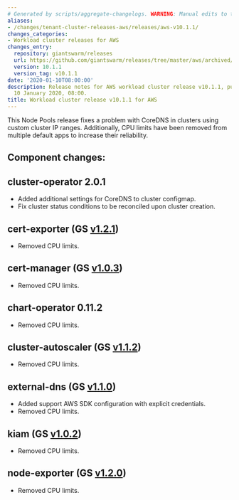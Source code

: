 ```yaml
---
# Generated by scripts/aggregate-changelogs. WARNING: Manual edits to this files will be overwritten.
aliases:
- /changes/tenant-cluster-releases-aws/releases/aws-v10.1.1/
changes_categories:
- Workload cluster releases for AWS
changes_entry:
  repository: giantswarm/releases
  url: https://github.com/giantswarm/releases/tree/master/aws/archived/v10.1.1
  version: 10.1.1
  version_tag: v10.1.1
date: '2020-01-10T08:00:00'
description: Release notes for AWS workload cluster release v10.1.1, published on
  10 January 2020, 08:00.
title: Workload cluster release v10.1.1 for AWS
---
```


This Node Pools release fixes a problem with CoreDNS in clusters using custom
cluster IP ranges. Additionally, CPU limits have been removed from multiple
default apps to increase their reliability.

## Component changes:

## cluster-operator 2.0.1

- Added additional settings for CoreDNS to cluster configmap.
- Fix cluster status conditions to be reconciled upon cluster creation.

## cert-exporter (GS [v1.2.1](https://github.com/giantswarm/cert-exporter/blob/master/CHANGELOG.md#121-2019-12-24))

- Removed CPU limits.

## cert-manager (GS [v1.0.3](https://github.com/giantswarm/cert-manager-app/blob/master/CHANGELOG.md#v103-2020-01-03))

- Removed CPU limits.

## chart-operator 0.11.2

- Removed CPU limits.

## cluster-autoscaler (GS [v1.1.2](https://github.com/giantswarm/cluster-autoscaler-app/blob/master/CHANGELOG.md#v112-2020-01-03))

- Removed CPU limits.

## external-dns (GS [v1.1.0](https://github.com/giantswarm/external-dns-app/blob/master/CHANGELOG.md#v110))

- Added support AWS SDK configuration with explicit credentials.
- Removed CPU limits.

## kiam (GS [v1.0.2](https://github.com/giantswarm/kiam-app/blob/master/CHANGELOG.md#v102-2020-01-04))

- Removed CPU limits.

## node-exporter (GS [v1.2.0](https://github.com/giantswarm/node-exporter-app/blob/master/CHANGELOG.md#120-2020-01-08))

- Removed CPU limits.
